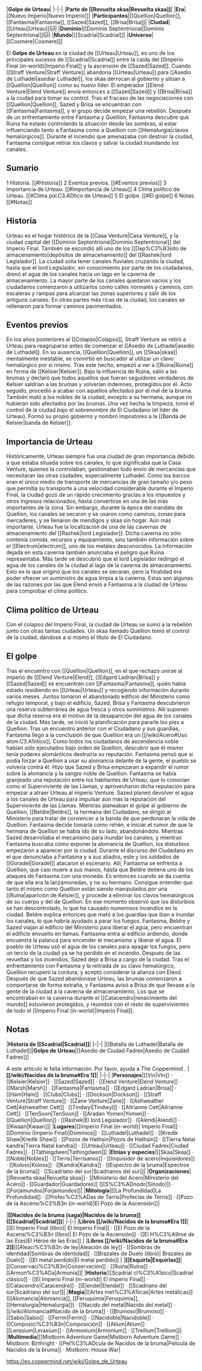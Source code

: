 

|**Golpe de Urteau**|
|-|-|
|**Parte de [[Revuelta skaa\|Revuelta skaa]]**|
|**Era**|[[Nuevo Imperio\|Nuevo Imperio]]|
|**Participantes**|[[Quellion\|Quellion]], [[Fantasma\|Fantasma]], [[Sazed\|Sazed]], [[Brisa\|Brisa]]|
|**Ciudad**|[[Urteau\|Urteau]]🐱︎|
|**Dominio**|[[Dominio Septentrional\|Dominio Septentrional]]🐱︎|
|**Mundo**|[[Scadrial\|Scadrial]]|
|**Universo**|[[Cosmere\|Cosmere]]|

El **Golpe de Urteau** en la ciudad de [[Urteau\|Urteau]], es uno de los principales sucesos de [[Scadrial\|Scadrial]] entre la caída del [[Imperio Final (in-world)\|Imperio Final]] y la ascensión de [[Sazed\|Sazed]].
Cuando [[Straff Venture\|Straff Venture]] abandona [[Urteau\|Urteau]] para [[Asedio de Luthadel\|asediar Luthadel]], los skaa derrocan al gobierno y sitúan a [[Quellion\|Quellion]] como su nuevo líder. El emperador [[Elend Venture\|Elend Venture]] envía entonces a [[Sazed\|Sazed]] y [[Brisa\|Brisa]] a la ciudad para tomar su control. Tras el fracaso de las negociaciones con [[Quellion\|Quellion]], Sazed y Brisa se encuentran con [[Fantasma\|Fantasma]], y el grupo decide empezar una rebelión. Después de un enfrentamiento entre Fantasma y Quellion, Fantasma descubre que Ruina ha estado controlando la situación desde las sombras, al estar influenciando tanto a Fantasma como a Quellion con [[Hemalurgia\|clavos hemalúrgicos]]. Durante el incendio que amenazaba con destruir la ciudad, Fantasma consigue retirar los clavos y salvar la ciudad inundando los canales.

## Sumario

1 Historia. [[#Historia]] 
2 Eventos previos. [[#Eventos previos]] 
3 Importancia de Urteau. [[#Importancia de Urteau]] 
4 Clima político de Urteau. [[#Clima pol.C3.ADtico de Urteau]] 
5 El golpe. [[#El golpe]] 
6 Notas. [[#Notas]] 


## Historia
Urteau es el hogar histórico de la [[Casa Venture\|Casa Venture]], y la ciudad capital del [[Dominio Septentrional\|Dominio Septentrional]] del Imperio Final. También se escondió allí uno de los [[Dep%C3%B3sito de almacenamiento\|depósitos de almacenamiento]] del [[Rashek\|lord Legislador]]. La ciudad solía tener canales fluviales cruzando la ciudad, hasta que el lord Legislador, sin conocimiento por parte de los ciudadanos, drenó el agua de los canales hacia un lago en la caverna de almacenamiento. La mayor parte de los canales quedaron vacíos y los ciudadanos comenzaron a utilizarlos como calles normales y caminos, con escaleras y rampas para alcanzar las zonas superiores y salir de los antiguos canales. En otras partes más ricas de la ciudad, los canales se rellenaron para formar caminos pavimentados.

## Eventos previos
En los años posteriores al [[Colapso\|Colapso]], Straff Venture se retiró a Urteau para reagruparse antes de comenzar el [[Asedio de Luthadel\|asedio de Luthadel]]. En su ausencia, [[Quellion\|Quellion]], un [[Skaa\|skaa]] mentalmente inestable, se convirtió en buscador al utilizar un clavo hemalúrgico por sí mismo. Tras este hecho, empezó a ver a [[Ruina\|Ruina]] en forma de [[Kelsier\|Kelsier]]. Bajo la influencia de Ruina, salió a las brumas y declaró que todos aquellos que fueran seguidores verdaderos de Kelsier saldrían a las brumas y volverían indemnes, protegidos por él. Acto seguido, procedió a acabar con aquellos afectados por el mal de la bruma. También mató a los nobles de la ciudad, excepto a su hermana, aunque no hubieran sido afectados por las brumas. Una vez hecha la limpieza, tomó el control de la ciudad bajo el sobrenombre de El Ciudadano (el líder de Urteau). Formó su propio gobierno y nombró impostores a la [[Banda de Kelsier\|banda de Kelsier]].

## Importancia de Urteau
Históricamente, Urteau siempre fue una ciudad de gran importancia debido a que estaba situada sobre los canales, lo que significaba que la Casa Venture, quienes la controlaban, gestionaban todo envío de mercancías que necesitaran las otras ciudades, especialmente Luthadel. Como los barcos eran el único medio de transporte de mercancías de gran tamaño y/o peso que permitía su transporte a una velocidad considerable durante el Imperio Final, la ciudad gozó de un rápido crecimiento gracias a los impuestos y otros ingresos relacionados, hasta convertirse en una de las más importantes de la zona. Sin embargo, durante la época del mandato de Quellion, los canales se secaron y se usaron como caminos, zonas para mercaderes, y se llenaron de mendigos y skaa sin hogar.
Aún más importante, Urteau fue la localización de una de las cavernas de almacenamiento del [[Rashek\|lord Legislador]]. Dicha caverna no sólo contenía comida, recursos y equipamiento, sino también información sobre el [[Electrum\|electrum]], uno de los metales desconocidos. La información dejada en esta caverna también anunciaba el peligro que Ruina representaba. Más tarde se descubrió que el lord Legislador redirigió el agua de los canales de la ciudad al lago de la caverna de almacenamiento. Esto es lo que originó que los canales se secaran, pero la finalidad era poder ofrecer un suministro de agua limpia a la caverna.
Estas son algunas de las razones por las que Elend envió a Fantasma a la ciudad de Urteau para comprobar el clima político.

## Clima político de Urteau
Con el colapso del Imperio Final, la ciudad de Urteau se sumó a la rebelión junto con otras tantas ciudades. Un skaa llamado Quellion tomó el control de la ciudad, dándose a sí mismo el título de El Ciudadano.

## El golpe
Tras el encuentro con [[Quellion\|Quellion]], en el que rechazó unirse al imperio de [[Elend Venture\|Elend]], [[Edgard Ladrian\|Brisa]] y [[Sazed\|Sazed]] se encuentran con [[Fantasma\|Fantasma]], quién había estado residiendo en [[Urteau\|Urteau]] y recogiendo información durante varios meses. Juntos tomaron el abandonado edificio del Ministerio como refugio temporal, y bajo el edificio, Sazed, Brisa y Fantasma descubrieron una reserva subterránea de agua fresca y otros suministros. Allí suponen que dicha reserva era el motivo de la desaparición del agua de los canales de la ciudad. Más tarde, se inició la planificación para pararle los pies a Quellion.
Tras un encuentro anterior con el Ciudadano y sus guardias, Fantasma llegó a la conclusión de que Quellion era un [[/wiki/Acero#Uso alom.C3.A1ntico]]. Como todos los ciudadanos de ascendencia noble habían sido ejecutados bajo orden de Quellion, descubrir que él mismo tenía poderes alománticos destruiría su reputación. Fantasma pensó que si podía forzar a Quellion a usar su alomancia delante de la gente, el pueblo se volvería contra él. Hizo que Sazed y Brisa empezaran a expandir el rumor sobre la alomancia y la sangre noble de Quellion. Fantasma se había granjeado una reputación entre los habitantes de Urteau, que lo conocían como el Superviviente de las Llamas, y aprovecharon dicha reputación para empezar a atraer Urteau al imperio Venture. Sazed planeó devolver el agua a los canales de Urteau para impulsar aún más la reputación del Superviviente de las Llamas. Mientras planeaban el golpe al gobierno de Quellion, [[Beldre\|Beldre]], la hermana del Ciudadano, se dirigió al Ministerio para tratar de convencer a la banda de que perdonaran la vida de Quellion. Fantasma decide tomarla como rehén, e iniciar el rumor de que la hermana de Quellion se había ido de su lado, abandonándolo.
Mientras Sazed desarrollaba el mecanismo para inundar los canales, y mientras Fantasma buscaba cómo exponer la alomancia de Quellion, los disturbios empezaron a aparecer por la ciudad. Durante el discurso del Ciudadano en el que denunciaba a Fantasma y a sus aliados, este y los soldados de [[Goradel\|Goradel]] atacaron el escenario. Allí, Fantasma se enfrenta a Quellion, que casi muere a sus manos, hasta que Beldre detiene uno de los ataques de Fantasma con una moneda. Es entonces cuando se da cuenta de que ella era la lanzamonedas, y no su hermano. Consigue entender que tanto él mismo como Quellion están siendo manipulados por una [[Ruina\|aparición de Kelsier]], y procede a eliminar los clavos hemalúrgicos de su cuerpo y del de Quellion. En ese momento observó que los disturbios se han descontrolado, lo que ha causado numerosos incendios en la ciudad. Beldre explica entonces que mató a los guardias que iban a inundar los canales, lo que habría ayudado a parar los fuegos.
Fantasma, Beldre y Sazed viajan al edificio del Ministerio para liberar el agua, pero encuentran el edificio envuelto en llamas. Fantasma entra al edificio ardiendo, donde encuentra la palanca para encender el mecanismo y liberar el agua. El pueblo de Urteau usó el agua de los canales para apagar los fuegos, pero un tercio de la ciudad ya se ha perdido en el incendio.
Después de las revueltas y los incendios, Sazed dejó a Brisa a cargo de la ciudad. Tras el enfrentamiento con Fantasma y la retirada de su clavo hemalúrgico, Quellion recuperó la cordura, y aceptó considerar la alianza con Elend. Después de que Sazed abandonase Urteau, las brumas comenzaron a comportarse de forma extraña, y Fantasma avisó a Brisa de que llevase a la gente de la ciudad a la caverna de almacenamiento. Los que se encontraban en la caverna durante el [[Catacendro\|renacimiento del mundo]] estuvieron protegidos, y reunidos con el resto de supervivientes de todo el [[Imperio Final (in-world)\|Imperio Final]].

## Notas
|**Historia de [[Scadrial\|Scadrial]]**|
|-|-|
|[[Batalla de Luthadel\|Batalla de Luthadel]]|**Golpe de Urteau**|[[Asedio de Ciudad Fadrex\|Asedio de Ciudad Fadrex]]|


A este artículo le falta información. Por favor, ayuda a The Coppermind .
|**[[/wiki/Nacidos de la bruma#Era 1]]**|
|-|-|
|**Personajes**|[[Vin\|Vin]] · [[Kelsier\|Kelsier]] · [[Sazed\|Sazed]] · [[Elend Venture\|Elend Venture]] · [[Marsh\|Marsh]] · [[Fantasma\|Fantasma]] · [[Edgard Ladrian\|Brisa]] · [[Ham\|Ham]] · [[Clubs\|Clubs]] · [[Dockson\|Dockson]] · [[Straff Venture\|Straff Venture]] · [[Zane Venture\|Zane]] · [[Ashweather Cett\|Ashweather Cett]] · [[Tindwyl\|Tindwyl]] · [[Allrianne Cett\|Allrianne Cett]] · [[TenSoon\|TenSoon]] · [[Aradan Yomen\|Yomen]] · [[Quellion\|Quellion]] · [[Rashek\|El lord Legislador]] · [[Alendi\|Alendi]] · [[Kwaan\|Kwaan]]|
|**Lugares**|[[Imperio Final (in-world)\| Imperio Final]] · [[Dominio (Imperio Final)\|Dominios]] · [[Luthadel\|Luthadel]] · [[Kredik Shaw\|Kredik Shaw]] · [[Pozos de Hathsin\|Pozos de Hathsin]] · [[Tierra Natal kandra\|Tierra Natal kandra]] · [[Urteau\|Urteau]] · [[Ciudad Fadrex\|Ciudad Fadrex]] · [[Tathingdwen\|Tathingdwen]]|
|**Etnias y especies**|[[Skaa\|Skaa]] · [[Noble\|Nobles]] · [[Terris\|Terrisanos]] · [[Inquisidor de acero\|Inquisidores]] · [[Koloss\|Koloss]] · [[Kandra\|Kandra]] · [[Espectro de la bruma\|Espectros de la bruma]] · [[Scadriano del sur\|Scadrianos del sur]]|
|**Organizaciones**|[[Revuelta skaa\|Revuelta skaa]] · [[Ministerio del Acero\|Ministerio del Acero]] · [[Guardador\|Guardadores]] ([[S%C3%ADnodo\|Sínodo]]) · [[Forjamundos\|Forjamundos]]|
|**Mitología**|[[La Profundidad\|La Profundidad]] · [[Profec%C3%ADas de Terris\|Profecías de Terris]] · [[Pozo de la Ascensi%C3%B3n (in-world)\|El Pozo de la Ascensión]]|

|**[[Nacidos de la bruma (saga)\|Nacidos de la bruma]] ([[Scadrial\|Scadrial]])**|
|-|-|
|**Libros [[/wiki/Nacidos de la bruma#Era 1]]**|[[El Imperio Final (libro)\| El Imperio Final]] · [[El Pozo de la Ascensi%C3%B3n (libro)\| El Pozo de la Ascensión]] · [[El H%C3%A9roe de las Eras\|El Héroe de las Eras]] |
|**Libros [[/wiki/Nacidos de la bruma#Era 2]]**|[[Aleaci%C3%B3n de ley\|Aleación de ley]] · [[Sombras de identidad\|Sombras de identidad]] · [[Brazales de Duelo (libro)\| Brazales de Duelo]] · [[El metal perdido\|El metal perdido]]  |
|**[[Esquirla\|Esquirlas]]**|[[Conservaci%C3%B3n\|Conservación]] · [[Ruina\|Ruina]] · [[Armon%C3%ADa\|Armonía]]|
|**Historia**|[[Scadrial cl%C3%A1sico\|Scadrial clásico]] · [[El Imperio Final (in-world)\| El Imperio Final]] · [[Catacendro\|Catacendro]] · [[Elendel\|Elendel]] · [[Scadriano del sur\|Scadriano del sur]]|
|**Magia**|[[Artes met%C3%A1licas\|Artes metálicas]] ([[Alomancia\|Alomancia]], [[Feruquimia\|Feruquimia]], [[Hemalurgia\|Hemalurgia]]) · [[Nacido del metal\|Nacido del metal]] · [[/wiki/Alomancia#Nacido de la bruma]] · [[Brumoso\|Brumoso]] · [[Sabio\|Sabio]] · [[Ferrin\|Ferrin]] · [[Nacidoble\|Nacidoble]] · [[Composici%C3%B3n\|Composición]] · [[Atium\|Atium]] · [[Lerasium\|Lerasium]] · [[Armonium\|Armonium]] · [[Trellium\|Trellium]]|
|**Multimedia**|[[Mistborn Adventure Game\|Mistborn Adventure Game‎‎]] · Mistborn: Birthright · [[Pel%C3%ADcula de Nacidos de la bruma\|Película de Nacidos de la bruma]] · Mistborn: House War|



https://es.coppermind.net/wiki/Golpe_de_Urteau
